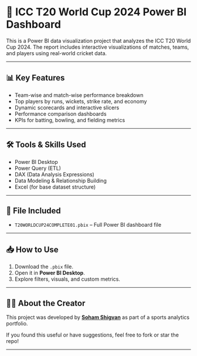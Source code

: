 # 🏏 ICC T20 World Cup 2024 Power BI Dashboard

This is a Power BI data visualization project that analyzes the ICC T20 World Cup 2024. The report includes interactive visualizations of matches, teams, and players using real-world cricket data.

---

## 📊 Key Features

- Team-wise and match-wise performance breakdown  
- Top players by runs, wickets, strike rate, and economy  
- Dynamic scorecards and interactive slicers  
- Performance comparison dashboards  
- KPIs for batting, bowling, and fielding metrics  

---

## 🛠 Tools & Skills Used

- Power BI Desktop  
- Power Query (ETL)  
- DAX (Data Analysis Expressions)  
- Data Modeling & Relationship Building  
- Excel (for base dataset structure)  

---

## 📁 File Included

- `T20WORLDCUP24COMPLETE01.pbix` – Full Power BI dashboard file

---

## 📥 How to Use

1. Download the `.pbix` file.
2. Open it in **Power BI Desktop**.
3. Explore filters, visuals, and custom metrics.

---

## 👨‍💻 About the Creator

This project was developed by [**Soham Shigvan**](https://github.com/Soham-Edith) as part of a sports analytics portfolio.

If you found this useful or have suggestions, feel free to fork or star the repo!

---

